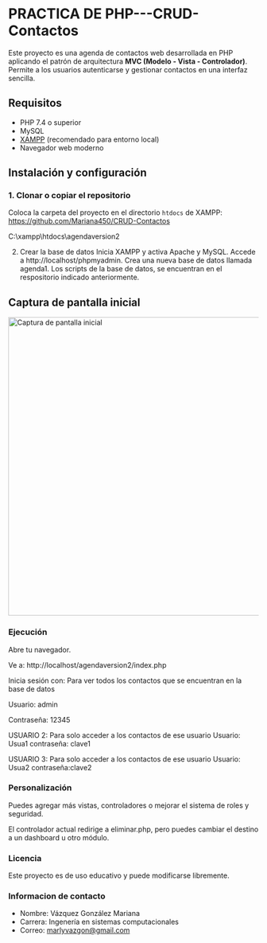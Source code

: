 # PRACTICA DE PHP---CRUD-Contactos


Este proyecto es una agenda de contactos web desarrollada en PHP aplicando el patrón de arquitectura **MVC (Modelo - Vista - Controlador)**. Permite a los usuarios autenticarse y gestionar contactos en una interfaz sencilla.

##  Requisitos

- PHP 7.4 o superior
- MySQL
- [XAMPP](https://www.apachefriends.org/index.html) (recomendado para entorno local)
- Navegador web moderno

## Instalación y configuración

### 1. Clonar o copiar el repositorio

Coloca la carpeta del proyecto en el directorio `htdocs` de XAMPP:
https://github.com/Mariana450/CRUD-Contactos

C:\xampp\htdocs\agendaversion2

2. Crear la base de datos
Inicia XAMPP y activa Apache y MySQL.
Accede a http://localhost/phpmyadmin.
Crea una nueva base de datos llamada agenda1.
Los scripts de la base de datos, se encuentran en el respositorio indicado anteriormente.

## Captura de pantalla inicial

<p>
    <img src="capturas/Inicio.png" alt="Captura de pantalla inicial" width="600"/>
</p>


### Ejecución
Abre tu navegador.

Ve a: http://localhost/agendaversion2/index.php

Inicia sesión con: Para ver todos los contactos que se encuentran en la base de datos

Usuario: admin

Contraseña: 12345

USUARIO 2: Para solo acceder a los contactos de ese usuario
Usuario: Usua1
contraseña: clave1

USUARIO 3: Para solo acceder a los contactos de ese usuario
Usuario: Usua2
contraseña:clave2

### Personalización
Puedes agregar más vistas, controladores o mejorar el sistema de roles y seguridad.

El controlador actual redirige a eliminar.php, pero puedes cambiar el destino a un dashboard u otro módulo.

### Licencia
Este proyecto es de uso educativo y puede modificarse libremente.
### Informacion de contacto 
- Nombre: Vázquez González Mariana
- Carrera: Ingenería en sistemas computacionales
- Correo: marlyvazgon@gmail.com




